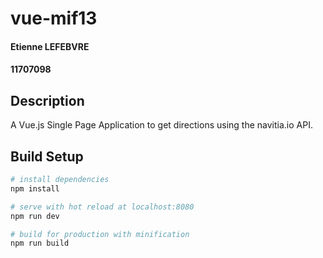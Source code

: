 # vue-mif13

#### Etienne LEFEBVRE
#### 11707098

## Description

A Vue.js Single Page Application to get directions using the navitia.io API.

## Build Setup

``` bash
# install dependencies
npm install

# serve with hot reload at localhost:8080
npm run dev

# build for production with minification
npm run build
```
